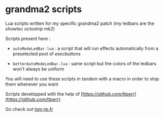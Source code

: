 # grandma2 scripts

Lua scripts written for my specific grandma2 patch (my ledbars are the *showtec octostrip mk2*)

Scripts present here :

- `autoModeLedBar.lua` : a script that will run effects automatically from a preselected pool of *execbuttons*

- `betterAutoModeLedBar.lua` : same script but the colors of the ledbars won't always be uniform

You will need to use these scripts in tandem with a macro in order to stop them whenever you want

Scripts developped with the help of [https://github.com/ttperr](https://github.com/ttperr)

Go check out [tsm-tp.fr](tsm-tp.fr)
